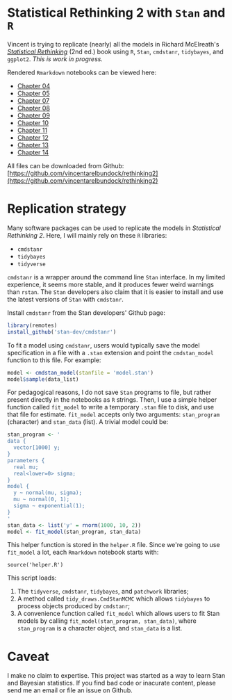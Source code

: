 # Statistical Rethinking 2 with `Stan` and `R`

Vincent is trying to replicate (nearly) all the models in Richard McElreath's [*Statistical Rethinking*](https://xcelab.net/rm/statistical-rethinking/) (2nd ed.) book using `R`, `Stan`, `cmdstanr`, `tidybayes`, and `ggplot2`. *This is work in progress.*

Rendered `Rmarkdown` notebooks can be viewed here:

* [Chapter 04](https://vincentarelbundock.github.io/rethinking2/04.html)
* [Chapter 05](https://vincentarelbundock.github.io/rethinking2/05.html)
* [Chapter 07](https://vincentarelbundock.github.io/rethinking2/07.html)
* [Chapter 08](https://vincentarelbundock.github.io/rethinking2/08.html)
* [Chapter 09](https://vincentarelbundock.github.io/rethinking2/09.html)
* [Chapter 10](https://vincentarelbundock.github.io/rethinking2/10.html)
* [Chapter 11](https://vincentarelbundock.github.io/rethinking2/11.html)
* [Chapter 12](https://vincentarelbundock.github.io/rethinking2/12.html)
* [Chapter 13](https://vincentarelbundock.github.io/rethinking2/13.html)
* [Chapter 14](https://vincentarelbundock.github.io/rethinking2/14.html)

All files can be downloaded from Github: [https://github.com/vincentarelbundock/rethinking2](https://github.com/vincentarelbundock/rethinking2)

# Replication strategy

Many software packages can be used to replicate the models in *Statistical Rethinking 2*. Here, I will mainly rely on these `R` libraries:

* `cmdstanr`
* `tidybayes`
* `tidyverse`

`cmdstanr` is a wrapper around the command line `Stan` interface. In my limited experience, it seems more stable, and it produces fewer weird warnings than `rstan`. The `Stan` developers also claim that it is easier to install and use the latest versions of `Stan` with `cmdstanr`.

Install `cmdstanr` from the Stan developers' Github page:

```r
library(remotes)
install_github('stan-dev/cmdstanr')
```

To fit a model using `cmdstanr`, users would typically save the model specification in a file with a `.stan` extension and point the `cmdstan_model` function to this file. For example:

```r
model <- cmdstan_model(stanfile = 'model.stan')
model$sample(data_list)
```

For pedagogical reasons, I do not save `Stan` programs to file, but rather present directly in the notebooks as `R` strings. Then, I use a simple helper function called `fit_model` to write a temporary `.stan` file to disk, and use that file for estimate. `fit_model` accepts only two arguments: `stan_program` (character) and `stan_data` (list). A trivial model could be:

```r
stan_program <- '
data {
  vector[1000] y;
}
parameters {
  real mu;
  real<lower=0> sigma;
}
model {
  y ~ normal(mu, sigma);
  mu ~ normal(0, 1);
  sigma ~ exponential(1);
}
'
stan_data <- list('y' = rnorm(1000, 10, 2))
model <- fit_model(stan_program, stan_data)
```

This helper function is stored in the `helper.R` file. Since we're going to use `fit_model` a lot, each `Rmarkdown` notebook starts with:

`source('helper.R')`

This script loads:

1. The `tidyverse`, `cmdstanr`, `tidybayes`, and `patchwork` libraries; 
2. A method called `tidy_draws.CmdStanMCMC` which allows `tidybayes` to process objects produced by `cmdstanr`; 
3. A convenience function called `fit_model` which allows users to fit Stan models by calling `fit_model(stan_program, stan_data)`, where `stan_program` is a character object, and `stan_data` is a list.

# Caveat

I make no claim to expertise. This project was started as a way to learn Stan and Bayesian statistics. If you find bad code or inacurate content, please send me an email or file an issue on Github.

